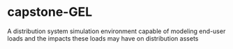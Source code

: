 # capstone-GEL
A distribution system simulation environment capable of modeling end-user loads and the impacts these loads may have on distribution assets
